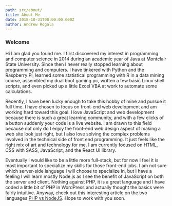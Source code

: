 ```yaml
---
path: src/about/
title: About Me
date: 2018-10-31T00:00:00.000Z
author: Andrew Rogala
---
```


<h3>Welcome</h3>
<P>Hi I am glad you found me. I first discovered my interest in programming and computer science in 2014 during an academic year of Java at Montclair State University. Since then I never really stopped learning about programming and computers. I have tinkered with Python and the Raspberry Pi, learned some statistical programming with R in a data mining course, assembled my dual boot gaming pc, written a few basic Linux shell scripts, and even picked up a little Excel VBA at work to automate some calculations.</P>

<p>Recently, I have been lucky enough to take this hobby of mine and pursue it full time. I have chosen to focus on front-end web development and am working hard toward this goal. I love JavaScript and web development because there is such a great learning community, and with a few clicks of a button suddenly your code is a live website. I am drawn to this field because not only do I enjoy the front-end web design aspect of making a web site look just right, but I also love solving the complex problems involved in the technical side of front end programming. It just feels like the right mix of art and technology for me. I am currently focused on HTML, CSS with SASS, JavaScript, and the React UI library.</p>

<p>Eventually I would like to be a little more full-stack, but for now I feel it is most important to specialize my skills for those front-end jobs. I am not sure which server-side language I will choose to specialize in, but I have a feeling I will learn mostly Node.js as I see the benefit of JavaScript on both the server and client. Nothing against PHP, it is a great language and I have coded a little bit of PHP in WordPress and actually thought the basics were fairly intuitive. Anyway, check out this interesting article on the two languages <a href="https://www.infoworld.com/article/3166109/application-development/php-vs-nodejs-an-epic-battle-for-developer-mind-share.html">PHP vs NodeJS</a>. Hope to work with you soon.</p>
